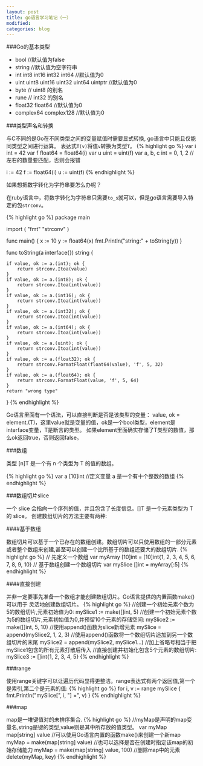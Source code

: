 ```yaml
---
layout: post
title: go语言学习笔记（一）
modified:
categories: blog
---
```


###Go的基本类型

* bool //默认值为false
* string //默认值为空字符串
* int  int8  int16  int32  int64 //默认值为0
* uint uint8 uint16 uint32 uint64 uintptr //默认值为0
* byte // uint8 的别名
* rune // int32 的别名
* float32 float64 //默认值为0
* complex64 complex128 //默认值为0

###类型声名和转换

与C不同的是Go在不同类型之间的变量赋值时需要显式转换, go语言中只能且仅能同类型之间进行运算。 表达式`T(v)`将值`v`转换为类型`T`。
{% highlight go %}
var i int = 42
var f float64 = float64(i)
var u uint = uint(f)
var a, b, c int = 0, 1, 2 //左右的数量要匹配，否则会报错

i := 42
f := float64(i)
u := uint(f)
{% endhighlight %}

如果想把数字转化为字符串要怎么办呢？

在ruby语言中，将数字转化为字符串只需要`to_s`就可以，但是go语言需要导入特定的包`strconv`。

{% highlight go %}
package main

import (
	"fmt"
	"strconv"
)

func main() {
	x := 10
	y := float64(x)
	fmt.Println("string:" + toString(y))
}

func toString(a interface{}) string {

	if value, ok := a.(int); ok {
		return strconv.Itoa(value)
	}
	if value, ok := a.(int8); ok {
		return strconv.Itoa(int(value))
	}
	if value, ok := a.(int16); ok {
		return strconv.Itoa(int(value))
	}
	if value, ok := a.(int32); ok {
		return strconv.Itoa(int(value))
	}
	if value, ok := a.(int64); ok {
		return strconv.Itoa(int(value))
	}
	if value, ok := a.(uint); ok {
		return strconv.Itoa(int(value))
	}
	if value, ok := a.(float32); ok {
		return strconv.FormatFloat(float64(value), 'f', 5, 32)
	}
	if value, ok := a.(float64); ok {
		return strconv.FormatFloat(value, 'f', 5, 64)
	}
	return "wrong type"
}
{% endhighlight %}

> 
Go语言里面有一个语法，可以直接判断是否是该类型的变量： value, ok = element.(T)，这里value就是变量的值，ok是一个bool类型，element是interface变量，T是断言的类型。
如果element里面确实存储了T类型的数值，那么ok返回true，否则返回false。

###数组

类型 [n]T 是一个有 n 个类型为 T 的值的数组。

{% highlight go %}
var a [10]int //定义变量 a 是一个有十个整数的数组
{% endhighlight %}

###数组切片slice

一个 slice 会指向一个序列的值，并且包含了长度信息。[]T 是一个元素类型为 T 的 slice。
创建数组切片的方法主要有两种:

####基于数组

数组切片可以基于一个已存在的数组创建。数组切片可以只使用数组的一部分元素或者整个数组来创建,甚至可以创建一个比所基于的数组还要大的数组切片.
{% highlight go %}
// 先定义一个数组
var myArray [10]int = [10]int{1, 2, 3, 4, 5, 6, 7, 8, 9, 10}
// 基于数组创建一个数组切片
var mySlice []int = myArray[:5]
{% endhighlight %}

####直接创建

并非一定要事先准备一个数组才能创建数组切片。Go语言提供的内置函数make()可以用于
灵活地创建数组切片。
{% highlight go %}
//创建一个初始元素个数为5的数组切片,元素初始值为0:
mySlice1 := make([]int, 5)
//创建一个初始元素个数为5的数组切片,元素初始值为0,并预留10个元素的存储空间:
mySlice2 := make([]int, 5, 10)
//使用append()函数为slice新增元素
mySlice = append(mySlice2, 1, 2, 3)
//使用append()函数将一个数组切片追加到另一个数组切片的末尾
mySlice2 = append(mySlice2, mySlice1...) //加上省略号相当于把mySlice1包含的所有元素打散后传入
//直接创建并初始化包含5个元素的数组切片:
mySlice3 := []int{1, 2, 3, 4, 5}
{% endhighlight %}

###range

使用range关键字可以让遍历代码显得更整洁。range表达式有两个返回值,第一个是索引,第二个是元素的值:
{% highlight go %}
for i, v := range mySlice {
	fmt.Println("mySlice[", i, "] =", v)
}
{% endhighlight %}

###map

map是一堆键值对的未排序集合.
{% highlight go %}
//myMap是声明的map变量名,string是键的类型,value则是其中所存放的值类型。
var myMap map[string] value
//可以使用Go语言内置的函数make()来创建一个新map
myMap = make(map[string] value)
//也可以选择是否在创建时指定该map的初始存储能力
myMap = make(map[string] value, 100)
//删除map中的元素
delete(myMap, key)
{% endhighlight %}